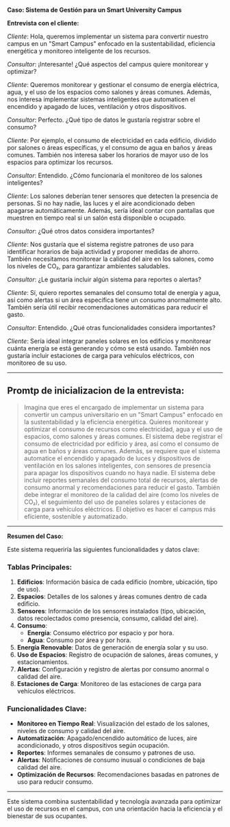 **Caso: Sistema de Gestión para un Smart University Campus**

**Entrevista con el cliente:**

*Cliente*: Hola, queremos implementar un sistema para convertir nuestro campus en un "Smart Campus" enfocado en la sustentabilidad, eficiencia energética y monitoreo inteligente de los recursos.

*Consultor*: ¡Interesante! ¿Qué aspectos del campus quiere monitorear y optimizar?

*Cliente*: Queremos monitorear y gestionar el consumo de energía eléctrica, agua, y el uso de los espacios como salones y áreas comunes. Además, nos interesa implementar sistemas inteligentes que automaticen el encendido y apagado de luces, ventilación y otros dispositivos.

*Consultor*: Perfecto. ¿Qué tipo de datos le gustaría registrar sobre el consumo?

*Cliente*: Por ejemplo, el consumo de electricidad en cada edificio, dividido por salones o áreas específicas, y el consumo de agua en baños y áreas comunes. También nos interesa saber los horarios de mayor uso de los espacios para optimizar los recursos.

*Consultor*: Entendido. ¿Cómo funcionaría el monitoreo de los salones inteligentes?

*Cliente*: Los salones deberían tener sensores que detecten la presencia de personas. Si no hay nadie, las luces y el aire acondicionado deben apagarse automáticamente. Además, sería ideal contar con pantallas que muestren en tiempo real si un salón está disponible o ocupado.

*Consultor*: ¿Qué otros datos considera importantes?

*Cliente*: Nos gustaría que el sistema registre patrones de uso para identificar horarios de baja actividad y proponer medidas de ahorro. También necesitamos monitorear la calidad del aire en los salones, como los niveles de CO₂, para garantizar ambientes saludables.

*Consultor*: ¿Le gustaría incluir algún sistema para reportes o alertas?

*Cliente*: Sí, quiero reportes semanales del consumo total de energía y agua, así como alertas si un área específica tiene un consumo anormalmente alto. También sería útil recibir recomendaciones automáticas para reducir el gasto.

*Consultor*: Entendido. ¿Qué otras funcionalidades considera importantes?

*Cliente*: Sería ideal integrar paneles solares en los edificios y monitorear cuánta energía se está generando y cómo se está usando. También nos gustaría incluir estaciones de carga para vehículos eléctricos, con monitoreo de su uso.

---
## Promtp de inicializacion de la entrevista:

> Imagina que eres el encargado de implementar un sistema para convertir un campus universitario en un "Smart Campus" enfocado en la sustentabilidad y la eficiencia energética. Quieres monitorear y optimizar el consumo de recursos como electricidad, agua y el uso de espacios, como salones y áreas comunes. El sistema debe registrar el consumo de electricidad por edificio y área, así como el consumo de agua en baños y áreas comunes. Además, se requiere que el sistema automatice el encendido y apagado de luces y dispositivos de ventilación en los salones inteligentes, con sensores de presencia para apagar los dispositivos cuando no haya nadie. El sistema debe incluir reportes semanales del consumo total de recursos, alertas de consumo anormal y recomendaciones para reducir el gasto. También debe integrar el monitoreo de la calidad del aire (como los niveles de CO₂), el seguimiento del uso de paneles solares y estaciones de carga para vehículos eléctricos. El objetivo es hacer el campus más eficiente, sostenible y automatizado.


---

**Resumen del Caso:**

Este sistema requeriría las siguientes funcionalidades y datos clave:

### Tablas Principales:
1. **Edificios**: Información básica de cada edificio (nombre, ubicación, tipo de uso).
2. **Espacios**: Detalles de los salones y áreas comunes dentro de cada edificio.
3. **Sensores**: Información de los sensores instalados (tipo, ubicación, datos recolectados como presencia, consumo, calidad del aire).
4. **Consumo**:
   - **Energía**: Consumo eléctrico por espacio y por hora.
   - **Agua**: Consumo por área y por hora.
5. **Energía Renovable**: Datos de generación de energía solar y su uso.
6. **Uso de Espacios**: Registro de ocupación de salones, áreas comunes, y estacionamientos.
7. **Alertas**: Configuración y registro de alertas por consumo anormal o calidad del aire.
8. **Estaciones de Carga**: Monitoreo de las estaciones de carga para vehículos eléctricos.

### Funcionalidades Clave:
- **Monitoreo en Tiempo Real**: Visualización del estado de los salones, niveles de consumo y calidad del aire.
- **Automatización**: Apagado/encendido automático de luces, aire acondicionado, y otros dispositivos según ocupación.
- **Reportes**: Informes semanales de consumo y patrones de uso.
- **Alertas**: Notificaciones de consumo inusual o condiciones de baja calidad del aire.
- **Optimización de Recursos**: Recomendaciones basadas en patrones de uso para reducir consumo.

---

Este sistema combina sustentabilidad y tecnología avanzada para optimizar el uso de recursos en el campus, con una orientación hacia la eficiencia y el bienestar de sus ocupantes.

